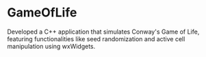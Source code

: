 # GameOfLife
Developed a C++ application that simulates Conway's Game of Life, featuring functionalities like seed randomization and active cell manipulation using wxWidgets.
